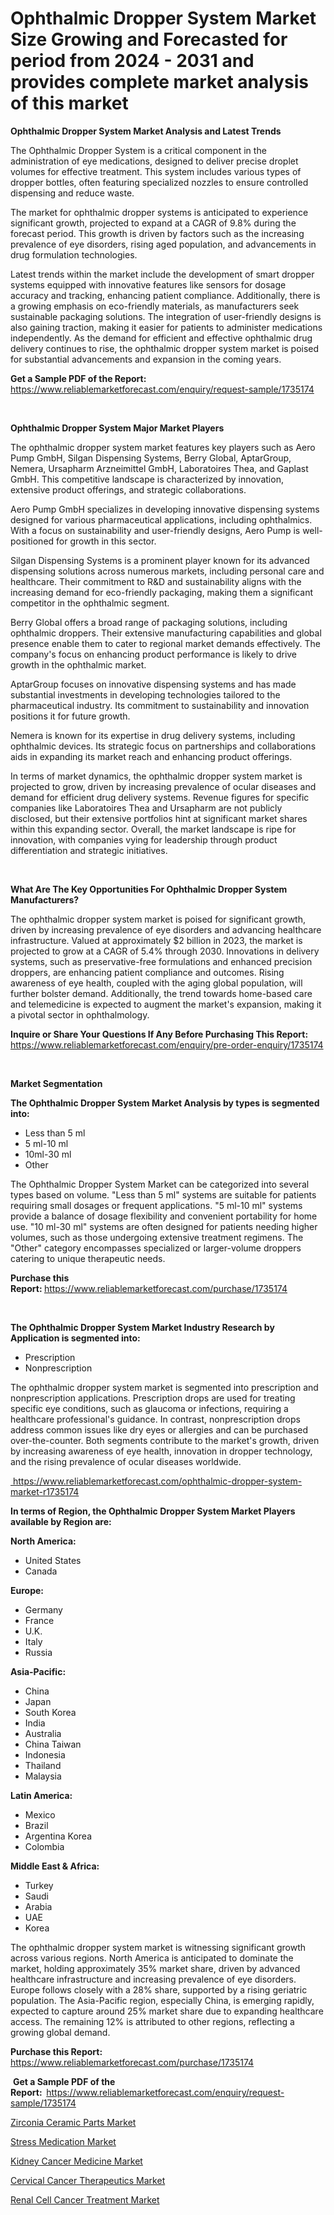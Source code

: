 <p><h1>Ophthalmic Dropper System Market Size Growing and Forecasted for period from 2024 - 2031 and provides complete market analysis of this market</h1></p><p><strong>Ophthalmic Dropper System Market Analysis and Latest Trends</strong></p>
<p><p>The Ophthalmic Dropper System is a critical component in the administration of eye medications, designed to deliver precise droplet volumes for effective treatment. This system includes various types of dropper bottles, often featuring specialized nozzles to ensure controlled dispensing and reduce waste. </p><p>The market for ophthalmic dropper systems is anticipated to experience significant growth, projected to expand at a CAGR of 9.8% during the forecast period. This growth is driven by factors such as the increasing prevalence of eye disorders, rising aged population, and advancements in drug formulation technologies. </p><p>Latest trends within the market include the development of smart dropper systems equipped with innovative features like sensors for dosage accuracy and tracking, enhancing patient compliance. Additionally, there is a growing emphasis on eco-friendly materials, as manufacturers seek sustainable packaging solutions. The integration of user-friendly designs is also gaining traction, making it easier for patients to administer medications independently. As the demand for efficient and effective ophthalmic drug delivery continues to rise, the ophthalmic dropper system market is poised for substantial advancements and expansion in the coming years.</p></p>
<p><strong>Get a Sample PDF of the Report:&nbsp;</strong> <a href="https://www.reliablemarketforecast.com/enquiry/request-sample/1735174?utm_campaign=1117&utm_medium=2&utm_source=Github&utm_content=ia&utm_term=18122024&utm_id=ophthalmic-dropper-system">https://www.reliablemarketforecast.com/enquiry/request-sample/1735174</a></p>
<p>&nbsp;</p>
<p><strong>Ophthalmic Dropper System Major Market Players</strong></p>
<p><p>The ophthalmic dropper system market features key players such as Aero Pump GmbH, Silgan Dispensing Systems, Berry Global, AptarGroup, Nemera, Ursapharm Arzneimittel GmbH, Laboratoires Thea, and Gaplast GmbH. This competitive landscape is characterized by innovation, extensive product offerings, and strategic collaborations.</p><p>Aero Pump GmbH specializes in developing innovative dispensing systems designed for various pharmaceutical applications, including ophthalmics. With a focus on sustainability and user-friendly designs, Aero Pump is well-positioned for growth in this sector.</p><p>Silgan Dispensing Systems is a prominent player known for its advanced dispensing solutions across numerous markets, including personal care and healthcare. Their commitment to R&D and sustainability aligns with the increasing demand for eco-friendly packaging, making them a significant competitor in the ophthalmic segment.</p><p>Berry Global offers a broad range of packaging solutions, including ophthalmic droppers. Their extensive manufacturing capabilities and global presence enable them to cater to regional market demands effectively. The company's focus on enhancing product performance is likely to drive growth in the ophthalmic market.</p><p>AptarGroup focuses on innovative dispensing systems and has made substantial investments in developing technologies tailored to the pharmaceutical industry. Its commitment to sustainability and innovation positions it for future growth.</p><p>Nemera is known for its expertise in drug delivery systems, including ophthalmic devices. Its strategic focus on partnerships and collaborations aids in expanding its market reach and enhancing product offerings.</p><p>In terms of market dynamics, the ophthalmic dropper system market is projected to grow, driven by increasing prevalence of ocular diseases and demand for efficient drug delivery systems. Revenue figures for specific companies like Laboratoires Thea and Ursapharm are not publicly disclosed, but their extensive portfolios hint at significant market shares within this expanding sector. Overall, the market landscape is ripe for innovation, with companies vying for leadership through product differentiation and strategic initiatives.</p></p>
<p>&nbsp;</p>
<p><strong>What Are The Key Opportunities For Ophthalmic Dropper System Manufacturers?</strong></p>
<p><p>The ophthalmic dropper system market is poised for significant growth, driven by increasing prevalence of eye disorders and advancing healthcare infrastructure. Valued at approximately $2 billion in 2023, the market is projected to grow at a CAGR of 5.4% through 2030. Innovations in delivery systems, such as preservative-free formulations and enhanced precision droppers, are enhancing patient compliance and outcomes. Rising awareness of eye health, coupled with the aging global population, will further bolster demand. Additionally, the trend towards home-based care and telemedicine is expected to augment the market's expansion, making it a pivotal sector in ophthalmology.</p></p>
<p><strong>Inquire or Share Your Questions If Any Before Purchasing This Report:</strong> <a href="https://www.reliablemarketforecast.com/enquiry/pre-order-enquiry/1735174?utm_campaign=1117&utm_medium=2&utm_source=Github&utm_content=ia&utm_term=18122024&utm_id=ophthalmic-dropper-system">https://www.reliablemarketforecast.com/enquiry/pre-order-enquiry/1735174</a></p>
<p>&nbsp;</p>
<p><strong>Market Segmentation</strong></p>
<p><strong>The Ophthalmic Dropper System Market Analysis by types is segmented into:</strong></p>
<p><ul><li>Less than 5 ml</li><li>5 ml-10 ml</li><li>10ml-30 ml</li><li>Other</li></ul></p>
<p><p>The Ophthalmic Dropper System Market can be categorized into several types based on volume. "Less than 5 ml" systems are suitable for patients requiring small dosages or frequent applications. "5 ml-10 ml" systems provide a balance of dosage flexibility and convenient portability for home use. "10 ml-30 ml" systems are often designed for patients needing higher volumes, such as those undergoing extensive treatment regimens. The "Other" category encompasses specialized or larger-volume droppers catering to unique therapeutic needs.</p></p>
<p><strong>Purchase this Report:&nbsp;</strong><a href="https://www.reliablemarketforecast.com/purchase/1735174?utm_campaign=1117&utm_medium=2&utm_source=Github&utm_content=ia&utm_term=18122024&utm_id=ophthalmic-dropper-system">https://www.reliablemarketforecast.com/purchase/1735174</a></p>
<p>&nbsp;</p>
<p><strong>The Ophthalmic Dropper System Market Industry Research by Application is segmented into:</strong></p>
<p><ul><li>Prescription</li><li>Nonprescription</li></ul></p>
<p><p>The ophthalmic dropper system market is segmented into prescription and nonprescription applications. Prescription drops are used for treating specific eye conditions, such as glaucoma or infections, requiring a healthcare professional's guidance. In contrast, nonprescription drops address common issues like dry eyes or allergies and can be purchased over-the-counter. Both segments contribute to the market's growth, driven by increasing awareness of eye health, innovation in dropper technology, and the rising prevalence of ocular diseases worldwide.</p></p>
<p><a href="https://www.reliablemarketforecast.com/ophthalmic-dropper-system-market-r1735174?utm_campaign=1117&utm_medium=2&utm_source=Github&utm_content=ia&utm_term=18122024&utm_id=ophthalmic-dropper-system">&nbsp;https://www.reliablemarketforecast.com/ophthalmic-dropper-system-market-r1735174</a></p>
<p><strong>In terms of Region, the Ophthalmic Dropper System Market Players available by Region are:</strong></p>
<p>
    <p> <strong> North America: </strong>
        <ul>
            <li>United States</li>
            <li>Canada</li>
        </ul>
        </p> 
    <p> <strong> Europe: </strong>
        <ul>
            <li>Germany</li>
            <li>France</li>
            <li>U.K.</li>
            <li>Italy</li>
            <li>Russia</li>
        </ul>
        </p> 
    <p> <strong> Asia-Pacific: </strong>
        <ul>
            <li>China</li>
            <li>Japan</li>
            <li>South Korea</li>
            <li>India</li>
            <li>Australia</li>
            <li>China Taiwan</li>
            <li>Indonesia</li>
            <li>Thailand</li>
            <li>Malaysia</li>
        </ul>
        </p> 
    <p> <strong> Latin America: </strong>
        <ul>
            <li>Mexico</li>
            <li>Brazil</li>
            <li>Argentina Korea</li>
            <li>Colombia</li>
        </ul>
        </p> 
    <p> <strong> Middle East & Africa: </strong>
        <ul>
            <li>Turkey</li>
            <li>Saudi</li>
            <li>Arabia</li>
            <li>UAE</li>
            <li>Korea</li>
        </ul>
    </p>
    </p>
<p><p>The ophthalmic dropper system market is witnessing significant growth across various regions. North America is anticipated to dominate the market, holding approximately 35% market share, driven by advanced healthcare infrastructure and increasing prevalence of eye disorders. Europe follows closely with a 28% share, supported by a rising geriatric population. The Asia-Pacific region, especially China, is emerging rapidly, expected to capture around 25% market share due to expanding healthcare access. The remaining 12% is attributed to other regions, reflecting a growing global demand.</p></p>
<p><strong>Purchase this Report: </strong><a href="https://www.reliablemarketforecast.com/purchase/1735174?utm_campaign=1117&utm_medium=2&utm_source=Github&utm_content=ia&utm_term=18122024&utm_id=ophthalmic-dropper-system">https://www.reliablemarketforecast.com/purchase/1735174</a></p>
<p>&nbsp;<strong>Get a Sample PDF of the Report:&nbsp;&nbsp;</strong><a href="https://www.reliablemarketforecast.com/enquiry/request-sample/1735174?utm_campaign=1117&utm_medium=2&utm_source=Github&utm_content=ia&utm_term=18122024&utm_id=ophthalmic-dropper-system">https://www.reliablemarketforecast.com/enquiry/request-sample/1735174</a></p>
<p><strong></strong></p>
<p><p><a href="https://www.linkedin.com/pulse/zirconia-ceramic-parts-market-report-addressing-business-rts8e?utm_campaign=1117&utm_medium=2&utm_source=Github&utm_content=ia&utm_term=18122024&utm_id=ophthalmic-dropper-system">Zirconia Ceramic Parts Market</a></p><p><a href="https://www.linkedin.com/pulse/stress-medication-market-analysis-anticipated-58-8wkve?utm_campaign=1117&utm_medium=2&utm_source=Github&utm_content=ia&utm_term=18122024&utm_id=ophthalmic-dropper-system">Stress Medication Market</a></p><p><a href="https://www.linkedin.com/pulse/stakeholders-can-gain-insights-kidney-cancer-medicine-2spce?utm_campaign=1117&utm_medium=2&utm_source=Github&utm_content=ia&utm_term=18122024&utm_id=ophthalmic-dropper-system">Kidney Cancer Medicine Market</a></p><p><a href="https://www.linkedin.com/pulse/study-global-cervical-cancer-therapeutics-market-emphasis-on33e?utm_campaign=1117&utm_medium=2&utm_source=Github&utm_content=ia&utm_term=18122024&utm_id=ophthalmic-dropper-system">Cervical Cancer Therapeutics Market</a></p><p><a href="https://www.linkedin.com/pulse/global-renal-cell-cancer-treatment-market-trends-analysis-qbjqe?utm_campaign=1117&utm_medium=2&utm_source=Github&utm_content=ia&utm_term=18122024&utm_id=ophthalmic-dropper-system">Renal Cell Cancer Treatment Market</a></p></p>
